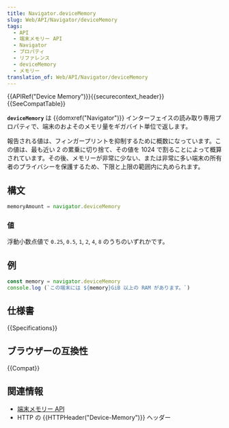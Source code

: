 ```yaml
---
title: Navigator.deviceMemory
slug: Web/API/Navigator/deviceMemory
tags:
  - API
  - 端末メモリー API
  - Navigator
  - プロパティ
  - リファレンス
  - deviceMemory
  - メモリー
translation_of: Web/API/Navigator/deviceMemory
---
```

{{APIRef("Device Memory")}}{{securecontext_header}}{{SeeCompatTable}}

**`deviceMemory`** は {{domxref("Navigator")}} インターフェイスの読み取り専用プロパティで、端末のおよそのメモリ量をギガバイト単位で返します。

報告される値は、フィンガープリントを抑制するために概数になっています。この値は、最も近い 2 の累乗に切り捨て、その値を 1024 で割ることによって概算されています。その後、メモリーが非常に少ない、または非常に多い端末の所有者のプライバシーを保護するため、下限と上限の範囲内に丸められます。

## 構文

```js
memoryAmount = navigator.deviceMemory
```

### 値

浮動小数点値で  `0.25`, `0.5`, `1`, `2`, `4`, `8` のうちのいずれかです。

## 例

```js
const memory = navigator.deviceMemory
console.log (`この端末には ${memory}GiB 以上の RAM があります。`)
```

## 仕様書

{{Specifications}}

## ブラウザーの互換性

{{Compat}}

## 関連情報

- [端末メモリー API](/ja/docs/Web/API/Device_Memory_API)
- HTTP の {{HTTPHeader("Device-Memory")}} ヘッダー
